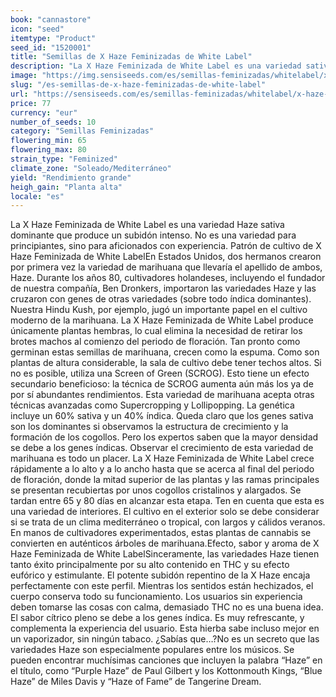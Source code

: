 ```yaml
---
book: "cannastore"
icon: "seed"
itemtype: "Product"
seed_id: "1520001"
title: "Semillas de X Haze Feminizadas de White Label"
description: "La X Haze Feminizada de White Label es una variedad sativa dominante de subidón intenso. ¡No es para principiantes, sino para aficionados con experiencia!"
image: "https://img.sensiseeds.com/es/semillas-feminizadas/whitelabel/x-haze-feminizada-image.png"
slug: "/es-semillas-de-x-haze-feminizadas-de-white-label"
url: "https://sensiseeds.com/es/semillas-feminizadas/whitelabel/x-haze-feminizada?a_aid=cannastore"
price: 77
currency: "eur"
number_of_seeds: 10
category: "Semillas Feminizadas"
flowering_min: 65
flowering_max: 80
strain_type: "Feminized"
climate_zone: "Soleado/Mediterráneo"
yield: "Rendimiento grande"
heigh_gain: "Planta alta"
locale: "es"
---
```

La X Haze Feminizada de White Label es una variedad Haze sativa dominante que produce un subidón intenso. No es una variedad para principiantes, sino para aficionados con experiencia. Patrón de cultivo de X Haze Feminizada de White LabelEn Estados Unidos, dos hermanos crearon por primera vez la variedad de marihuana que llevaría el apellido de ambos, Haze. Durante los años 80, cultivadores holandeses, incluyendo el fundador de nuestra compañía, Ben Dronkers, importaron las variedades Haze y las cruzaron con genes de otras variedades (sobre todo índica dominantes). Nuestra Hindu Kush, por ejemplo, jugó un importante papel en el cultivo moderno de la marihuana. La X Haze Feminizada de White Label produce únicamente plantas hembras, lo cual elimina la necesidad de retirar los brotes machos al comienzo del periodo de floración. Tan pronto como germinan estas semillas de marihuana, crecen como la espuma. Como son plantas de altura considerable, la sala de cultivo debe tener techos altos. Si no es posible, utiliza una Screen of Green (SCROG). Esto tiene un efecto secundario beneficioso: la técnica de SCROG aumenta aún más los ya de por sí abundantes rendimientos. Esta variedad de marihuana acepta otras técnicas avanzadas como Supercropping y Lollipopping. La genética incluye un 60% sativa y un 40% índica. Queda claro que los genes sativa son los dominantes si observamos la estructura de crecimiento y la formación de los cogollos. Pero los expertos saben que la mayor densidad se debe a los genes índicas. Observar el crecimiento de esta variedad de marihuana es todo un placer. La X Haze Feminizada de White Label crece rápidamente a lo alto y a lo ancho hasta que se acerca al final del periodo de floración, donde la mitad superior de las plantas y las ramas principales se presentan recubiertas por unos cogollos cristalinos y alargados. Se tardan entre 65 y 80 días en alcanzar esta etapa. Ten en cuenta que esta es una variedad de interiores. El cultivo en el exterior solo se debe considerar si se trata de un clima mediterráneo o tropical, con largos y cálidos veranos. En manos de cultivadores experimentados, estas plantas de cannabis se convierten en auténticos árboles de marihuana.Efecto, sabor y aroma de X Haze Feminizada de White LabelSinceramente, las variedades Haze tienen tanto éxito principalmente por su alto contenido en THC y su efecto eufórico y estimulante. El potente subidón repentino de la X Haze encaja perfectamente con este perfil. Mientras los sentidos están hechizados, el cuerpo conserva todo su funcionamiento. Los usuarios sin experiencia deben tomarse las cosas con calma, demasiado THC no es una buena idea. El sabor cítrico pleno se debe a los genes índica. Es muy refrescante, y complementa la experiencia del usuario. Esta hierba sabe incluso mejor en un vaporizador, sin ningún tabaco. ¿Sabías que…?No es un secreto que las variedades Haze son especialmente populares entre los músicos. Se pueden encontrar muchísimas canciones que incluyen la palabra “Haze” en el título, como “Purple Haze” de Paul Gilbert y los Kottonmouth Kings, “Blue Haze” de Miles Davis y “Haze of Fame” de Tangerine Dream.
